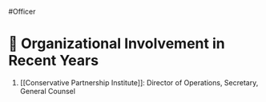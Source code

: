 #Officer 
# 💼 Organizational Involvement in Recent Years

1. [[Conservative Partnership Institute]]: Director of Operations, Secretary, General Counsel
